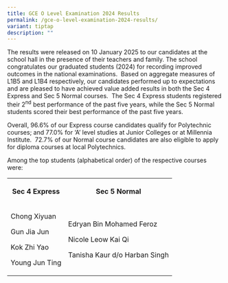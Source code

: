 ```yaml
---
title: GCE O Level Examination 2024 Results
permalink: /gce-o-level-examination-2024-results/
variant: tiptap
description: ""
---
```

<p>The results were released on 10 January 2025 to our candidates at the
school hall in the presence of their teachers and family. The school congratulates
our graduated students (2024) for recording improved outcomes in the national
examinations. &nbsp;Based on aggregate measures of L1B5 and L1B4 respectively,
our candidates performed up to expectations and are pleased to have achieved
value added results in both the Sec 4 Express and Sec 5 Normal courses.&nbsp;
The Sec 4 Express students registered their 2<sup>nd</sup> best performance
of the past five years, while the Sec 5 Normal students scored their best
performance of the past five years.</p>
<p>Overall, 96.6% of our Express course candidates qualify for Polytechnic
courses; and 77.0% for ‘A’ level studies at Junior Colleges or at Millennia
Institute.&nbsp; 72.7% of our Normal course candidates are also eligible
to apply for diploma courses at local Polytechnics.</p>
<p>Among the top students (alphabetical order) of the respective courses
were:</p>
<table style="minWidth: 50px">
<colgroup>
<col>
<col>
</colgroup>
<tbody>
<tr>
<th rowspan="1" colspan="1">
<p><strong>Sec 4 Express</strong>
</p>
</th>
<th rowspan="1" colspan="1">
<p><strong>Sec 5 Normal</strong>
</p>
</th>
</tr>
<tr>
<td rowspan="1" colspan="1">
<p>Chong Xiyuan</p>
<p>Gun Jia Jun</p>
<p>Kok Zhi Yao</p>
<p>Young Jun Ting</p>
</td>
<td rowspan="1" colspan="1">
<p>Edryan Bin Mohamed Feroz</p>
<p>Nicole Leow Kai Qi</p>
<p>Tanisha Kaur d/o Harban Singh</p>
</td>
</tr>
</tbody>
</table>
<p></p>